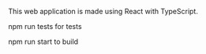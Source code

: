 This web application is made using React with TypeScript.


npm run tests for tests

npm run start to build